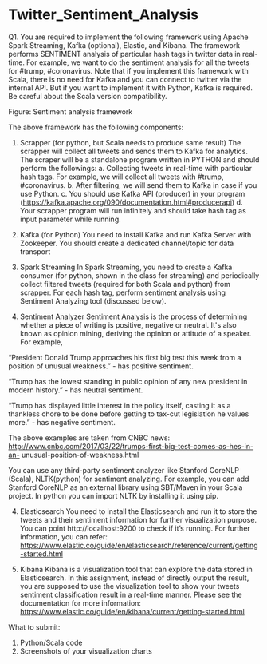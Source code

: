 # Twitter_Sentiment_Analysis

Q1.
You are required to implement the following framework using Apache Spark
Streaming, Kafka (optional), Elastic, and Kibana. The framework performs SENTIMENT analysis of particular hash tags in twitter data in real-time. For example, we want to do the sentiment analysis for all the tweets for #trump, #coronavirus. Note that if you implement this framework with Scala, there is no need for Kafka and you can connect to twitter via the internal API. But if you want to implement it with Python, Kafka is required. Be careful about the Scala version compatibility.


Figure: Sentiment analysis framework

The above framework has the following components:

1. Scrapper (for python, but Scala needs to produce same result)
The scrapper will collect all tweets and sends them to Kafka for analytics. The scraper will be a standalone program written in PYTHON and should perform the followings:
a. Collecting tweets in real-time with particular hash tags. For example, we
will collect all tweets with #trump, #coronavirus.
b. After filtering, we will send them to Kafka in case if you use Python.
c. You should use Kafka API (producer) in your program
(https://kafka.apache.org/090/documentation.html#producerapi)
d. Your scrapper program will run infinitely and should take hash tag as input parameter while running.

2. Kafka (for Python)
You need to install Kafka and run Kafka Server with Zookeeper. You should create a dedicated channel/topic for data transport

3. Spark Streaming
In Spark Streaming, you need to create a Kafka consumer (for python, shown in the class for streaming) and periodically collect filtered tweets (required for both Scala and python) from scrapper. For each hash tag, perform sentiment analysis
using Sentiment Analyzing tool (discussed below). 

3. Sentiment Analyzer
Sentiment Analysis is the process of determining whether a piece of writing is positive, negative or neutral. It's also known as opinion mining, deriving the opinion or attitude of a speaker.
For example,

“President Donald Trump approaches his first big test this week from a
position of unusual weakness.” - has positive sentiment.

“Trump has the lowest standing in public opinion of any new president in
modern history.” - has neutral sentiment.

“Trump has displayed little interest in the policy itself, casting it as a
thankless chore to be done before getting to tax-cut legislation he values
more.” - has negative sentiment.

The above examples are taken from CNBC news:
http://www.cnbc.com/2017/03/22/trumps-first-big-test-comes-as-hes-in-an-
unusual-position-of-weakness.html

You can use any third-party sentiment analyzer like Stanford CoreNLP
(Scala), NLTK(python) for sentiment analyzing. For example, you can
add Stanford CoreNLP as an external library using SBT/Maven in your
Scala project. In python you can import NLTK by installing it using pip.

4. Elasticsearch
You need to install the Elasticsearch and run it to store the tweets and their sentiment information for further visualization purpose.
You can point http://localhost:9200 to check if it’s running.
For further information, you can refer:
https://www.elastic.co/guide/en/elasticsearch/reference/current/getting-started.html

5. Kibana
Kibana is a visualization tool that can explore the data stored in Elasticsearch. In this assignment, instead of directly output the result, you are supposed to use the visualization tool to show your tweets sentiment classification result in a real-time manner. 
Please see the documentation for more information: 
https://www.elastic.co/guide/en/kibana/current/getting-started.html

What to submit:
1. Python/Scala code
2. Screenshots of your visualization charts
